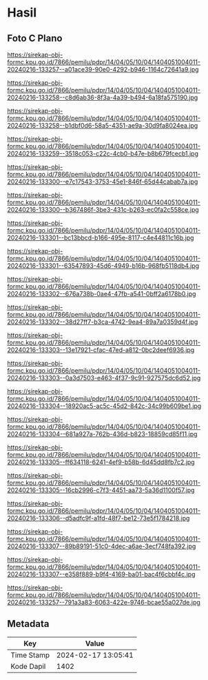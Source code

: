 # Hasil

## Foto C Plano

https://sirekap-obj-formc.kpu.go.id/7866/pemilu/pdpr/14/04/05/10/04/1404051004011-20240216-133257--a01ace39-90e0-4292-b946-1164c72641a9.jpg

https://sirekap-obj-formc.kpu.go.id/7866/pemilu/pdpr/14/04/05/10/04/1404051004011-20240216-133258--c8d6ab36-8f3a-4a39-b494-6a18fa575190.jpg

https://sirekap-obj-formc.kpu.go.id/7866/pemilu/pdpr/14/04/05/10/04/1404051004011-20240216-133258--b1dbf0d6-58a5-4351-ae9a-30d9fa8024ea.jpg

https://sirekap-obj-formc.kpu.go.id/7866/pemilu/pdpr/14/04/05/10/04/1404051004011-20240216-133259--3518c053-c22c-4cb0-b47e-b8b679fcecb1.jpg

https://sirekap-obj-formc.kpu.go.id/7866/pemilu/pdpr/14/04/05/10/04/1404051004011-20240216-133300--e7c17543-3753-45e1-846f-65d44cabab7a.jpg

https://sirekap-obj-formc.kpu.go.id/7866/pemilu/pdpr/14/04/05/10/04/1404051004011-20240216-133300--b367486f-3be3-431c-b263-ec0fa2c558ce.jpg

https://sirekap-obj-formc.kpu.go.id/7866/pemilu/pdpr/14/04/05/10/04/1404051004011-20240216-133301--bc13bbcd-b166-495e-8117-c4e44811c16b.jpg

https://sirekap-obj-formc.kpu.go.id/7866/pemilu/pdpr/14/04/05/10/04/1404051004011-20240216-133301--63547893-45d6-4949-b16b-968fb5118db4.jpg

https://sirekap-obj-formc.kpu.go.id/7866/pemilu/pdpr/14/04/05/10/04/1404051004011-20240216-133302--676a738b-0ae4-47fb-a541-0bff2a6178b0.jpg

https://sirekap-obj-formc.kpu.go.id/7866/pemilu/pdpr/14/04/05/10/04/1404051004011-20240216-133302--38d27ff7-b3ca-4742-9ea4-89a7a0359d4f.jpg

https://sirekap-obj-formc.kpu.go.id/7866/pemilu/pdpr/14/04/05/10/04/1404051004011-20240216-133303--13e17921-cfac-47ed-a812-0bc2deef6936.jpg

https://sirekap-obj-formc.kpu.go.id/7866/pemilu/pdpr/14/04/05/10/04/1404051004011-20240216-133303--0a3d7503-e463-4f37-9c91-927575dc6d52.jpg

https://sirekap-obj-formc.kpu.go.id/7866/pemilu/pdpr/14/04/05/10/04/1404051004011-20240216-133304--18920ac5-ac5c-45d2-842c-34c99b609be1.jpg

https://sirekap-obj-formc.kpu.go.id/7866/pemilu/pdpr/14/04/05/10/04/1404051004011-20240216-133304--681a927a-762b-436d-b823-18859cd85f11.jpg

https://sirekap-obj-formc.kpu.go.id/7866/pemilu/pdpr/14/04/05/10/04/1404051004011-20240216-133305--ff634118-6241-4ef9-b58b-6d45dd8fb7c2.jpg

https://sirekap-obj-formc.kpu.go.id/7866/pemilu/pdpr/14/04/05/10/04/1404051004011-20240216-133305--16cb2996-c7f3-4451-aa73-5a36d1100f57.jpg

https://sirekap-obj-formc.kpu.go.id/7866/pemilu/pdpr/14/04/05/10/04/1404051004011-20240216-133306--d5adfc9f-a1fd-48f7-be12-73e5f1784218.jpg

https://sirekap-obj-formc.kpu.go.id/7866/pemilu/pdpr/14/04/05/10/04/1404051004011-20240216-133307--89b89191-51c0-4dec-a6ae-3ecf748fa392.jpg

https://sirekap-obj-formc.kpu.go.id/7866/pemilu/pdpr/14/04/05/10/04/1404051004011-20240216-133307--e358f889-b9f4-4169-ba01-bac4f6cbbf4c.jpg

https://sirekap-obj-formc.kpu.go.id/7866/pemilu/pdpr/14/04/05/10/04/1404051004011-20240216-133257--791a3a83-6063-422e-9746-bcae55a027de.jpg


## Metadata

| Key        | Value               |
| ---------- | ------------------- |
| Time Stamp | 2024-02-17 13:05:41 |
| Kode Dapil | 1402                |



